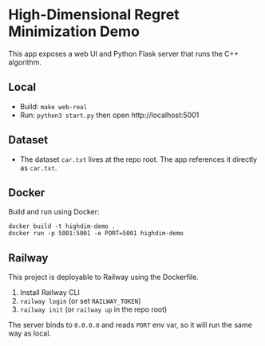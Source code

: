 # High-Dimensional Regret Minimization Demo

This app exposes a web UI and Python Flask server that runs the C++ algorithm.

## Local

- Build: `make web-real`
- Run: `python3 start.py` then open http://localhost:5001

## Dataset

- The dataset `car.txt` lives at the repo root. The app references it directly as `car.txt`.

## Docker

Build and run using Docker:

```
docker build -t highdim-demo .
docker run -p 5001:5001 -e PORT=5001 highdim-demo
```

## Railway

This project is deployable to Railway using the Dockerfile.

1. Install Railway CLI
2. `railway login` (or set `RAILWAY_TOKEN`)
3. `railway init` (or `railway up` in the repo root)

The server binds to `0.0.0.0` and reads `PORT` env var, so it will run the same way as local.